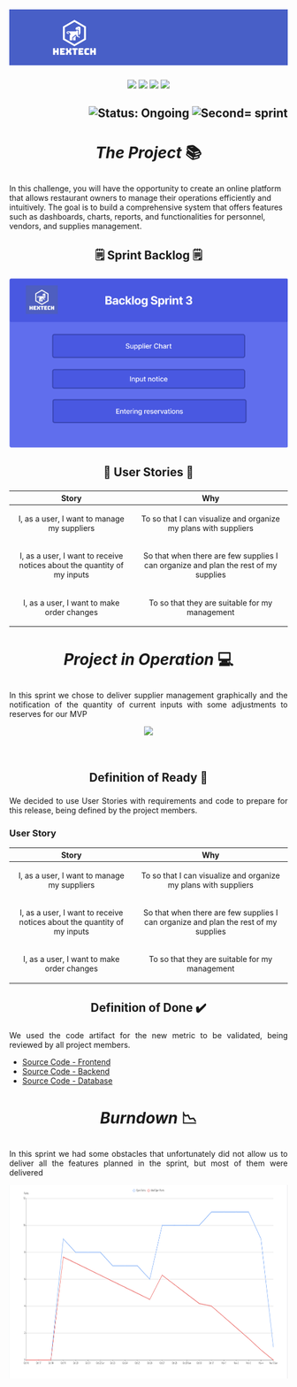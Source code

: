 <h1 align="center">
    <img src="https://github.com/GroupHextech/HEXTECH-API5sem/blob/main/doc/images/Banner_Hextech.png" alt="Logo Hextech">
</h1>
<p align="center">
        <img src="https://img.shields.io/badge/mysql-%2300f.svg?style=for-the-badge&logo=mysql&logoColor=white">
        <img src="https://img.shields.io/badge/vuejs-%2335495e.svg?style=for-the-badge&logo=vuedotjs&logoColor=%234FC08D">
        <img src="https://img.shields.io/badge/java-%23ED8B00.svg?style=for-the-badge&logo=openjdk&logoColor=white">
        <img src="https://img.shields.io/badge/Oracle-F80000?style=for-the-badge&logo=oracle&logoColor=white">
</p>

<h2 align="right">
        <img src="https://img.shields.io/badge/status-complete-blue?style=for-the-badge&logo=appveyor" alt="Status: Ongoing">   
        <img src="https://img.shields.io/badge/sprint-3-blue?style=for-the-badge&logo=appveyor" alt="Second= sprint">
</h2>

# <p align="center"> *The Project* 📚

<p aling="justify"> In this challenge, you will have the opportunity to create an online platform that allows restaurant owners to manage their operations efficiently and intuitively. 
The goal is to build a comprehensive system that offers features such as dashboards, charts, reports, and functionalities for personnel, vendors, and supplies management. </p>

## <p align="center"> 🗒️ Sprint Backlog 🗒️

<p align="center">
  <img src="https://github.com/GroupHextech/HEXTECH-API5sem/blob/main/doc/Backlog/Backlog%20Sprint%203.png" width="600">
</p>

## <p align="center">👦 User Stories 👧

<p align="center">
    
| Story | Why |
| --- | --- |
| <p align="center"> I, as a user, I want to manage my suppliers |  <p align="center"> To so that I can visualize and organize my plans with suppliers
| <p align="center"> I, as a user, I want to receive notices about the quantity of my inputs |  <p align="center"> So that when there are few supplies I can organize and plan the rest of my supplies
| <p align="center"> I, as a user, I want to make order changes |  <p align="center"> To so that they are suitable for my management

# <p align="center"> *Project in Operation* 💻

<p align="justify">
    In this sprint we chose to deliver supplier management graphically and the notification of the quantity of current inputs with some adjustments to reserves for our MVP

</p>
<p align="center">
  <img src="https://github.com/GroupHextech/HEXTECH-API5sem/blob/main/doc/Mockup/Project%20in%20Operation/ProjectOperation%20Sprint%203.gif" width="">
</p>


<p align="center"> <img src="">
    
##  <p align="center"> Definition of Ready 📑

<p align="justify">
  We decided to use User Stories with requirements and code to prepare for this release, being defined by the project members.
</p>
        
### User Story
| Story | Why |
| --- | --- |
| <p align="center"> I, as a user, I want to manage my suppliers |  <p align="center"> To so that I can visualize and organize my plans with suppliers
| <p align="center"> I, as a user, I want to receive notices about the quantity of my inputs |  <p align="center"> So that when there are few supplies I can organize and plan the rest of my supplies
| <p align="center"> I, as a user, I want to make order changes |  <p align="center"> To so that they are suitable for my management

##  <p align="center"> Definition of Done ✔️

<p align="justify">
  We used the code artifact for the new metric to be validated, being reviewed by all project members.
</p>

- [Source Code - Frontend](https://github.com/GroupHextech/api5-frontend/tree/main)
- [Source Code - Backend](https://github.com/GroupHextech/api5-backend/tree/main)
- [Source Code - Database](https://github.com/GroupHextech/HEXTECH-API5sem/tree/main/queries)
         
# <p align="center"> *Burndown* 📉

<p align="justify">In this sprint we had some obstacles that unfortunately did not allow us to deliver all the features planned in the sprint, but most of them were delivered</p>

<p align="center">
        <img src="https://github.com/GroupHextech/HEXTECH-API5sem/blob/main/doc/Burndown/Burndown%20Sprint%203.png" height="350">
</p>

